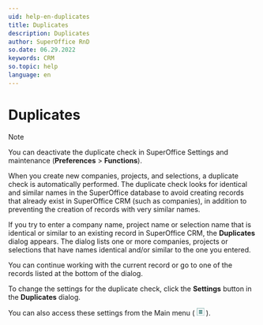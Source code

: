 ```yaml
---
uid: help-en-duplicates
title: Duplicates
description: Duplicates
author: SuperOffice RnD
so.date: 06.29.2022
keywords: CRM
so.topic: help
language: en
---
```


# Duplicates

> [!NOTE]
> You can deactivate the duplicate check in SuperOffice Settings and maintenance (**Preferences** > **Functions**).

When you create new companies, projects, and selections, a duplicate check is automatically performed. The duplicate check looks for identical and similar names in the SuperOffice database to avoid creating records that already exist in SuperOffice CRM (such as companies), in addition to preventing the creation of records with very similar names.

If you try to enter a company name, project name or selection name that is identical or similar to an existing record in SuperOffice CRM, the **Duplicates** dialog appears. The dialog lists one or more companies, projects or selections that have names identical and/or similar to the one you entered.

You can continue working with the current record or go to one of the records listed at the bottom of the dialog.

To change the settings for the duplicate check, click the **Settings** button in the **Duplicates** dialog.

You can also access these settings from the Main menu ( ![icon][img1] ).

<!-- Referenced links -->

<!-- Referenced images -->
[img1]: ../../../media/icons/main-menu-small.png
